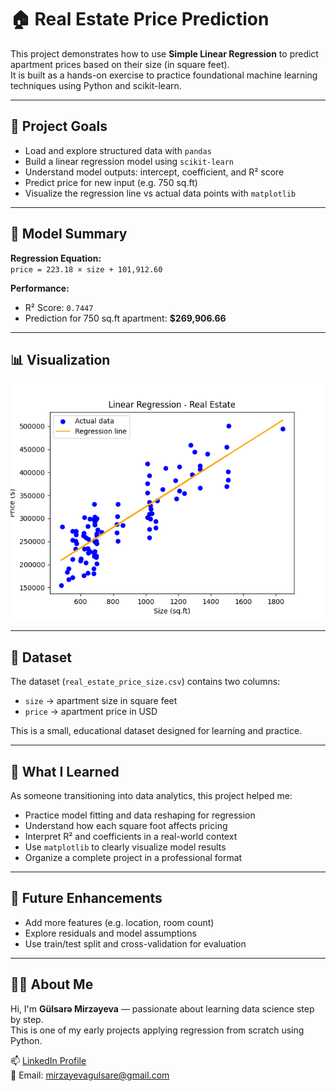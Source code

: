 # 🏠 Real Estate Price Prediction

This project demonstrates how to use **Simple Linear Regression** to predict apartment prices based on their size (in square feet).  
It is built as a hands-on exercise to practice foundational machine learning techniques using Python and scikit-learn.

---

## 📌 Project Goals

- Load and explore structured data with `pandas`
- Build a linear regression model using `scikit-learn`
- Understand model outputs: intercept, coefficient, and R² score
- Predict price for new input (e.g. 750 sq.ft)
- Visualize the regression line vs actual data points with `matplotlib`

---

## 🧪 Model Summary

**Regression Equation:**  
`price = 223.18 × size + 101,912.60`

**Performance:**  
- R² Score: `0.7447`
- Prediction for 750 sq.ft apartment: **\$269,906.66**

---

## 📊 Visualization

![Regression Line](plot.png)

---

## 📁 Dataset

The dataset (`real_estate_price_size.csv`) contains two columns:
- `size` → apartment size in square feet  
- `price` → apartment price in USD

This is a small, educational dataset designed for learning and practice.

---

## 🧠 What I Learned

As someone transitioning into data analytics, this project helped me:

- Practice model fitting and data reshaping for regression  
- Understand how each square foot affects pricing  
- Interpret R² and coefficients in a real-world context  
- Use `matplotlib` to clearly visualize model results  
- Organize a complete project in a professional format

---

## 🚀 Future Enhancements

- Add more features (e.g. location, room count)  
- Explore residuals and model assumptions  
- Use train/test split and cross-validation for evaluation

---

## 👩‍💻 About Me

Hi, I'm **Gülsarə Mirzəyeva** — passionate about learning data science step by step.  
This is one of my early projects applying regression from scratch using Python.

📫 [LinkedIn Profile](https://www.linkedin.com/in/gulsara-mirzayeva-298a3b359/)  
📧 Email: mirzayevagulsare@gmail.com
